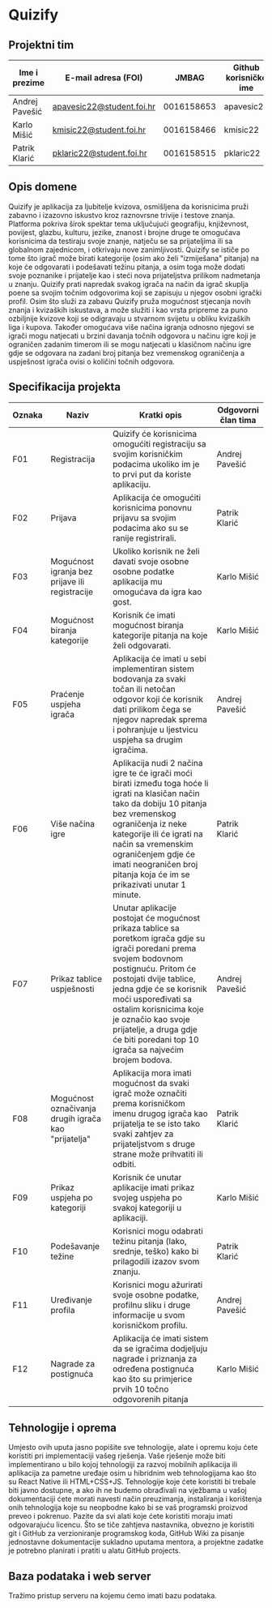 # Quizify

## Projektni tim

Ime i prezime | E-mail adresa (FOI) | JMBAG | Github korisničko ime | Seminarska grupa
------------  | ------------------- | ----- | --------------------- | ----------------
Andrej Pavešić |apavesic22@student.foi.hr | 0016158653 | apavesic22 | G02
Karlo Mišić | kmisic22@student.foi.hr | 0016158466 | kmisic22 | G01
Patrik Klarić | pklaric22@student.foi.hr | 0016158515 | pklaric22 | G01

## Opis domene
Quizify je aplikacija za ljubitelje kvizova, osmišljena da korisnicima pruži zabavno i izazovno iskustvo kroz raznovrsne trivije i testove znanja. Platforma pokriva širok spektar tema uključujući geografiju, književnost, povijest, glazbu, kulturu, jezike, znanost i brojne druge te omogućava korisnicima da testiraju svoje znanje, natječu se sa prijateljima ili sa globalnom zajednicom, i otkrivaju nove zanimljivosti. Quizify se ističe po tome što igrač može birati kategorije (osim ako želi "izmiješana" pitanja) na koje će odgovarati i podešavati težinu pitanja, a osim toga može dodati svoje poznanike i prijatelje kao i steći nova prijateljstva prilikom nadmetanja u znanju. Quizify prati napredak svakog igrača na način da igrač skuplja poene sa svojim točnim odgovorima koji se zapisuju u njegov osobni igrački profil. Osim što služi za zabavu Quizify pruža mogućnost stjecanja novih znanja i kvizaških iskustava, a može služiti i kao vrsta pripreme za puno ozbiljnije kvizove koji se odigravaju u stvarnom svijetu u obliku kvizaških liga i kupova. Također omogućava više načina igranja odnosno njegovi se igrači mogu natjecati u brzini davanja točnih odgovora u načinu igre koji je ograničen zadanim timerom ili se mogu natjecati u klasičnom načinu igre gdje se odgovara na zadani broj pitanja bez vremenskog ograničenja a uspješnost igrača ovisi o količini točnih odgovora.
## Specifikacija projekta

Oznaka | Naziv | Kratki opis | Odgovorni član tima
------ | ----- | ----------- | -------------------
F01 | Registracija | Quizify će korisnicima omogućiti registraciju sa svojim korisničkim podacima ukoliko im je to prvi put da koriste aplikaciju. | Andrej Pavešić
F02 | Prijava | Aplikacija će omogućiti korisnicima ponovnu prijavu sa svojim podacima ako su se ranije registrirali. | Patrik Klarić
F03 | Mogućnost igranja bez prijave ili registracije | Ukoliko korisnik ne želi davati svoje osobne osobne podatke aplikacija mu omogućava da igra kao gost. | Karlo Mišić
F04 | Mogućnost biranja kategorije | Korisnik će imati mogućnost biranja kategorije pitanja na koje želi odgovarati. | Karlo Mišić
F05 | Praćenje uspjeha igrača | Aplikacija će imati u sebi implementiran sistem bodovanja za svaki točan ili netočan odgovor koji će korisnik dati prilikom čega se njegov napredak sprema i pohranjuje u ljestvicu uspjeha sa drugim igračima. | Andrej Pavešić
F06 | Više načina igre | Aplikacija nudi 2 načina igre te će igrači moći birati između toga hoće li igrati na klasičan način tako da dobiju 10 pitanja bez vremenskog ograničenja iz neke kategorije ili će igrati na način sa vremenskim ograničenjem gdje će imati neograničen broj pitanja koja će im se prikazivati unutar 1 minute. | Patrik Klarić
F07 | Prikaz tablice uspješnosti | Unutar aplikacije postojat će mogućnost prikaza tablice sa poretkom igrača gdje su igrači poredani prema svojem bodovnom postignuću. Pritom će postojati dvije tablice, jedna gdje će se korisnik moći uspoređivati sa ostalim korisnicima koje je označio kao svoje prijatelje, a druga gdje će biti poredani top 10 igrača sa najvećim brojem bodova. | Andrej Pavešić
F08 | Mogućnost označivanja drugih igrača kao "prijatelja" | Aplikacija mora imati mogućnost da svaki igrač može označiti prema korisničkom imenu drugog igrača kao prijatelja te se isto tako svaki zahtjev za prijateljstvom s druge strane može prihvatiti ili odbiti. | Patrik Klarić
F09 | Prikaz uspjeha po kategoriji | Korisnik će unutar aplikacije imati prikaz svojeg uspjeha po svakoj kategoriji u aplikaciji. | Karlo Mišić
F10 | Podešavanje težine | Korisnici mogu odabrati težinu pitanja (lako, srednje, teško) kako bi prilagodili izazov svom znanju. | Patrik Klarić 
F11 | Uređivanje profila | Korisnici mogu ažurirati svoje osobne podatke, profilnu sliku i druge informacije u svom korisničkom profilu. | Andrej Pavešić
F12 | Nagrade za postignuća | Aplikacija će imati sistem da se igračima dodjeljuju nagrade i priznanja za određena postignuća kao što su primjerice prvih 10 točno odgovorenih pitanja | Karlo Mišić

## Tehnologije i oprema
Umjesto ovih uputa jasno popišite sve tehnologije, alate i opremu koju ćete koristiti pri implementaciji vašeg rješenja. Vaše rješenje može biti implementirano u bilo kojoj tehnologiji za razvoj mobilnih aplikacija ili aplikacija za pametne uređaje osim u hibridnim web tehnologijama kao što su React Native ili HTML+CSS+JS. Tehnologije koje ćete koristiti bi trebale biti javno dostupne, a ako ih ne budemo obrađivali na vježbama u vašoj dokumentaciji ćete morati navesti način preuzimanja, instaliranja i korištenja onih tehnologija koje su neopbodne kako bi se vaš programski proizvod preveo i pokrenuo. Pazite da svi alati koje ćete koristiti moraju imati odgovarajuću licencu. Što se tiče zahtjeva nastavnika, obvezno je koristiti git i GitHub za verzioniranje programskog koda, GitHub Wiki za pisanje jednostavne dokumentacije sukladno uputama mentora, a projektne zadatke je potrebno planirati i pratiti u alatu GitHub projects.

## Baza podataka i web server
Tražimo pristup serveru na kojemu ćemo imati bazu podataka.

